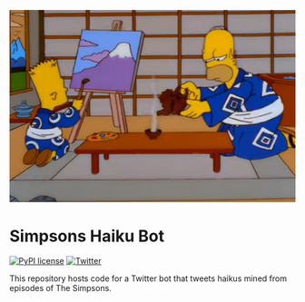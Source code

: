 ![](media/47_ronin.png "I wanted to be Oshi, but they made me Ori")

# Simpsons Haiku Bot

[![PyPI license](https://img.shields.io/pypi/l/ansicolortags.svg)](https://github.com/mwestt/simpsons-haiku/blob/main/LICENSE)
[![Twitter](https://badgen.net/badge/icon/twitter?icon=twitter&label)](https://twitter.com/SimpsonsHaiku)

This repository hosts code for a Twitter bot that tweets haikus mined from episodes of The Simpsons.

